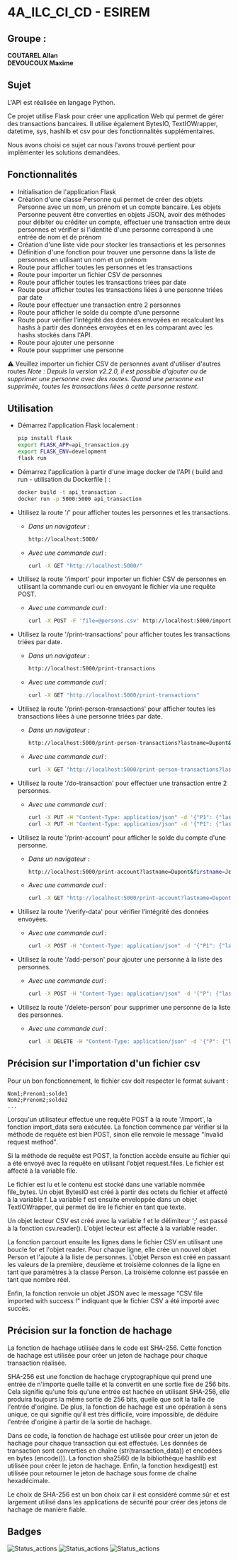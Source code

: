 # 4A_ILC_CI_CD - ESIREM

Groupe :
--------
**COUTAREL Allan**    
**DEVOUCOUX Maxime**


## Sujet

L'API est réalisée en langage Python.

Ce projet utilise Flask pour créer une application Web qui permet de gérer des transactions bancaires. Il utilise également BytesIO, TextIOWrapper, datetime, sys, hashlib et csv pour des fonctionnalités supplémentaires.

Nous avons choisi ce sujet car nous l'avons trouvé pertient pour implémenter les solutions demandées.

## Fonctionnalités

* Initialisation de l'application Flask
* Création d'une classe Personne qui permet de créer des objets Personne avec un nom, un prénom et un compte bancaire. Les objets Personne peuvent être converties en objets JSON, avoir des méthodes pour débiter ou créditer un compte, effectuer une transaction entre deux personnes et vérifier si l'identité d'une personne correspond à une entrée de nom et de prénom
* Création d'une liste vide pour stocker les transactions et les personnes
* Définition d'une fonction pour trouver une personne dans la liste de personnes en utilisant un nom et un prénom
* Route pour afficher toutes les personnes et les transactions
* Route pour importer un fichier CSV de personnes
* Route pour afficher toutes les transactions triées par date
* Route pour afficher toutes les transactions liées à une personne triées par date
* Route pour effectuer une transaction entre 2 personnes
* Route pour afficher le solde du compte d'une personne
* Route pour vérifier l’intégrité des données envoyées en recalculant les hashs à partir des données envoyées et en les comparant avec les hashs stockés dans l'API.
* Route pour ajouter une personne
* Route pour supprimer une personne

⚠️ Veuillez importer un fichier CSV de personnes avant d'utiliser d'autres routes
*Note : Depuis la version v2.2.0, il est possible d'ajouter ou de supprimer une personne avec des routes. Quand une personne est supprimée, toutes les transactions liées à cette personne restent.*

## Utilisation

* Démarrez l'application Flask localement : 
    ```bash
    pip install flask
    export FLASK_APP=api_transaction.py
    export FLASK_ENV=development
    flask run
    ```

* Démarrez l'application à partir d'une image docker de l'API ( build and run - utilisation du Dockerfile ) : 
    ```bash
    docker build -t api_transaction .
    docker run -p 5000:5000 api_transaction
    ```

* Utilisez la route '/' pour afficher toutes les personnes et les transactions.
    - *Dans un navigateur :*
        ```bash
        http://localhost:5000/
        ```
    - *Avec une commande curl :*
        ```bash
        curl -X GET "http://localhost:5000/"
        ```

* Utilisez la route '/import' pour importer un fichier CSV de personnes en utilisant la commande curl ou en envoyant le fichier via une requête POST.
    - *Avec une commande curl :*
        ```bash
        curl -X POST -F 'file=@persons.csv' http://localhost:5000/import
        ```

* Utilisez la route '/print-transactions' pour afficher toutes les transactions triées par date.
    - *Dans un navigateur :*
        ```bash
        http://localhost:5000/print-transactions
        ```
    - *Avec une commande curl :*
        ```bash
        curl -X GET "http://localhost:5000/print-transactions"
        ```

* Utilisez la route '/print-person-transactions' pour afficher toutes les transactions liées à une personne triées par date.
    - *Dans un navigateur :*
        ```bash
        http://localhost:5000/print-person-transactions?lastname=Dupont&firstname=Jean
        ```
    - *Avec une commande curl :*
        ```bash
        curl -X GET "http://localhost:5000/print-person-transactions?lastname=Dupont&firstname=Jean"
        ```

* Utilisez la route '/do-transaction' pour effectuer une transaction entre 2 personnes.
    - *Avec une commande curl :*
        ```bash
        curl -X PUT -H "Content-Type: application/json" -d '{"P1": {"lastname": "Dupont", "firstname": "Jean"}, "P2": {"lastname": "Burger", "firstname": "Dylan"}, "t": "2023-01-12 15:04:22", "s": 50}' http://localhost:5000/do-transaction
        curl -X PUT -H "Content-Type: application/json" -d '{"P1": {"lastname": "Burger", "firstname": "Dylan"}, "P2": {"lastname": "Dupont", "firstname": "Jean"}, "t": "2023-01-12 17:10:52", "s": 20}' http://localhost:5000/do-transaction
        ```

* Utilisez la route '/print-account' pour afficher le solde du compte d'une personne.
    - *Dans un navigateur :*
        ```bash
        http://localhost:5000/print-account?lastname=Dupont&firstname=Jean
        ```
    - *Avec une commande curl :*
        ```bash
        curl -X GET "http://localhost:5000/print-account?lastname=Dupont&firstname=Jean"
        ```

* Utilisez la route '/verify-data' pour vérifier l’intégrité des données envoyées.
    - *Avec une commande curl :*
        ```bash
        curl -X POST -H "Content-Type: application/json" -d '{"P1": {"lastname": "Burger", "firstname": "Dylan"}, "P2": {"lastname": "Dupont", "firstname": "Jean"}, "t": "2023-01-12 17:10:52", "s": 20}' http://localhost:5000/verify-data
        ```

* Utilisez la route '/add-person' pour ajouter une personne à la liste des personnes.
    - *Avec une commande curl :*
        ```bash
        curl -X POST -H "Content-Type: application/json" -d '{"P": {"lastname": "Delarue", "firstname": "Marc", "account": 700}}' http://localhost:5000/add-person
        ```

* Utilisez la route '/delete-person' pour supprimer une personne de la liste des personnes.
    - *Avec une commande curl :*
        ```bash
        curl -X DELETE -H "Content-Type: application/json" -d '{"P": {"lastname": "Coutarel", "firstname": "Allan", "account": 800}}' http://localhost:5000/delete-person
        ```

## Précision sur l'importation d'un fichier csv

Pour un bon fonctionnement, le fichier csv doit respecter le format suivant : 
```
Nom1;Prenom1;solde1
Nom2;Prenom2;solde2
...
```

Lorsqu'un utilisateur effectue une requête POST à la route '/import', la fonction import_data sera exécutée. La fonction commence par vérifier si la méthode de requête est bien POST, sinon elle renvoie le message "Invalid request method".

Si la méthode de requête est POST, la fonction accède ensuite au fichier qui a été envoyé avec la requête en utilisant l'objet request.files. Le fichier est affecté à la variable file.

Le fichier est lu et le contenu est stocké dans une variable nommée file_bytes. Un objet BytesIO est créé à partir des octets du fichier et affecté à la variable f. La variable f est ensuite enveloppée dans un objet TextIOWrapper, qui permet de lire le fichier en tant que texte.

Un objet lecteur CSV est créé avec la variable f et le délimiteur ';' est passé à la fonction csv.reader(). L'objet lecteur est affecté à la variable reader.

La fonction parcourt ensuite les lignes dans le fichier CSV en utilisant une boucle for et l'objet reader. Pour chaque ligne, elle crée un nouvel objet Person et l'ajoute à la liste de personnes. L'objet Person est créé en passant les valeurs de la première, deuxième et troisième colonnes de la ligne en tant que paramètres à la classe Person. La troisième colonne est passée en tant que nombre réel.

Enfin, la fonction renvoie un objet JSON avec le message "CSV file imported with success !" indiquant que le fichier CSV a été importé avec succès.

## Précision sur la fonction de hachage

La fonction de hachage utilisée dans le code est SHA-256. Cette fonction de hachage est utilisée pour créer un jeton de hachage pour chaque transaction réalisée.

SHA-256 est une fonction de hachage cryptographique qui prend une entrée de n'importe quelle taille et la convertit en une sortie fixe de 256 bits. Cela signifie qu'une fois qu'une entrée est hachée en utilisant SHA-256, elle produira toujours la même sortie de 256 bits, quelle que soit la taille de l'entrée d'origine. De plus, la fonction de hachage est une opération à sens unique, ce qui signifie qu'il est très difficile, voire impossible, de déduire l'entrée d'origine à partir de la sortie de hachage.

Dans ce code, la fonction de hachage est utilisée pour créer un jeton de hachage pour chaque transaction qui est effectuée. Les données de transaction sont converties en chaîne (str(transaction_data)) et encodées en bytes (encode()). La fonction sha256() de la bibliothèque hashlib est utilisée pour créer le jeton de hachage. Enfin, la fonction hexdigest() est utilisée pour retourner le jeton de hachage sous forme de chaîne hexadécimale.

Le choix de SHA-256 est un bon choix car il est considéré comme sûr et est largement utilisé dans les applications de sécurité pour créer des jetons de hachage de manière fiable.

## Badges 

![Status_actions](https://github.com/a-coutarel/4A_ILC_CI_CD/actions/workflows/app_build.yml/badge.svg) ![Status_actions](https://github.com/a-coutarel/4A_ILC_CI_CD/actions/workflows/build_image.yml/badge.svg) ![Status_actions](https://github.com/a-coutarel/4A_ILC_CI_CD/actions/workflows/build_and_push.yml/badge.svg)
